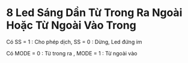 # 8 Led Sáng Dần Từ Trong Ra Ngoài Hoặc Từ Ngoài Vào Trong

Có SS = 1 : Cho phép dịch, SS = 0 : Dừng, Led đứng im

Có MODE = 0 : Từ trong ra , MODE = 1 : Từ ngoài vào
